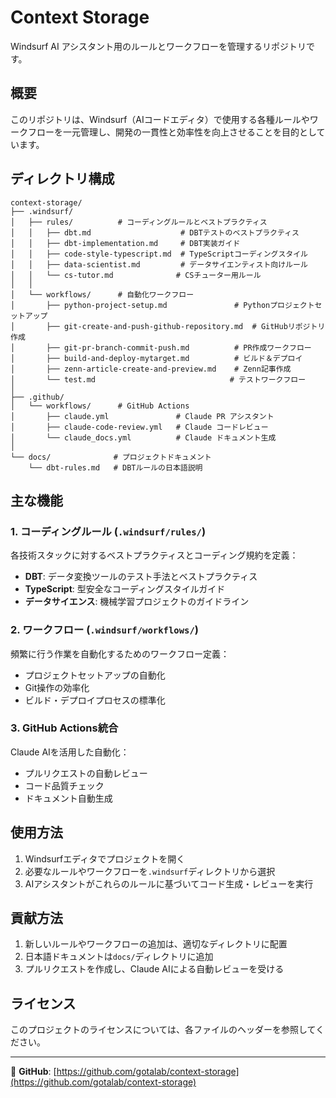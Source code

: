 # Context Storage

Windsurf AI アシスタント用のルールとワークフローを管理するリポジトリです。

## 概要

このリポジトリは、Windsurf（AIコードエディタ）で使用する各種ルールやワークフローを一元管理し、開発の一貫性と効率性を向上させることを目的としています。

## ディレクトリ構成

```
context-storage/
├── .windsurf/
│   ├── rules/          # コーディングルールとベストプラクティス
│   │   ├── dbt.md                    # DBTテストのベストプラクティス
│   │   ├── dbt-implementation.md     # DBT実装ガイド
│   │   ├── code-style-typescript.md  # TypeScriptコーディングスタイル
│   │   ├── data-scientist.md         # データサイエンティスト向けルール
│   │   └── cs-tutor.md              # CSチューター用ルール
│   │
│   └── workflows/      # 自動化ワークフロー
│       ├── python-project-setup.md               # Pythonプロジェクトセットアップ
│       ├── git-create-and-push-github-repository.md  # GitHubリポジトリ作成
│       ├── git-pr-branch‑commit‑push.md          # PR作成ワークフロー
│       ├── build-and-deploy-mytarget.md          # ビルド＆デプロイ
│       ├── zenn-article-create-and-preview.md    # Zenn記事作成
│       └── test.md                              # テストワークフロー
│
├── .github/
│   └── workflows/      # GitHub Actions
│       ├── claude.yml               # Claude PR アシスタント
│       ├── claude-code-review.yml   # Claude コードレビュー
│       └── claude_docs.yml          # Claude ドキュメント生成
│
└── docs/              # プロジェクトドキュメント
    └── dbt-rules.md   # DBTルールの日本語説明

```

## 主な機能

### 1. コーディングルール (`.windsurf/rules/`)

各技術スタックに対するベストプラクティスとコーディング規約を定義：

- **DBT**: データ変換ツールのテスト手法とベストプラクティス
- **TypeScript**: 型安全なコーディングスタイルガイド
- **データサイエンス**: 機械学習プロジェクトのガイドライン

### 2. ワークフロー (`.windsurf/workflows/`)

頻繁に行う作業を自動化するためのワークフロー定義：

- プロジェクトセットアップの自動化
- Git操作の効率化
- ビルド・デプロイプロセスの標準化

### 3. GitHub Actions統合

Claude AIを活用した自動化：

- プルリクエストの自動レビュー
- コード品質チェック
- ドキュメント自動生成

## 使用方法

1. Windsurfエディタでプロジェクトを開く
2. 必要なルールやワークフローを`.windsurf`ディレクトリから選択
3. AIアシスタントがこれらのルールに基づいてコード生成・レビューを実行

## 貢献方法

1. 新しいルールやワークフローの追加は、適切なディレクトリに配置
2. 日本語ドキュメントは`docs/`ディレクトリに追加
3. プルリクエストを作成し、Claude AIによる自動レビューを受ける

## ライセンス

このプロジェクトのライセンスについては、各ファイルのヘッダーを参照してください。

---

🔗 **GitHub**: [https://github.com/gotalab/context-storage](https://github.com/gotalab/context-storage)